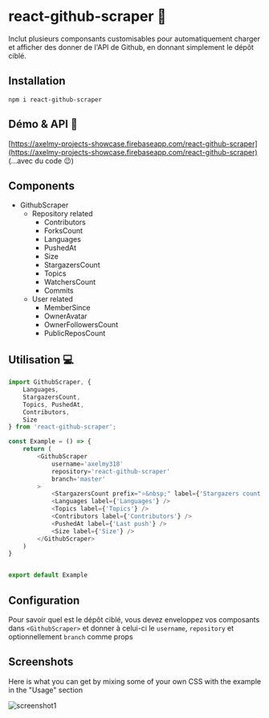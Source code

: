 
# react-github-scraper 👋

Inclut plusieurs componsants customisables pour automatiquement charger et afficher des donner de l'API de Github, en donnant simplement le dépôt ciblé.

## Installation
`npm i react-github-scraper`

## Démo & API 👀

[https://axelmy-projects-showcase.firebaseapp.com/react-github-scraper](https://axelmy-projects-showcase.firebaseapp.com/react-github-scraper) (...avec du code 😉)

## Components

- GithubScraper
    - Repository related
        - Contributors
        - ForksCount
        - Languages
        - PushedAt
        - Size
        - StargazersCount
        - Topics
        - WatchersCount
        - Commits
    - User related
        - MemberSince
        - OwnerAvatar
        - OwnerFollowersCount
        - PublicReposCount

## Utilisation 💻

```javascript
import GithubScraper, { 
    Languages, 
    StargazersCount, 
    Topics, PushedAt, 
    Contributors, 
    Size 
} from 'react-github-scraper';

const Example = () => {
    return (
        <GithubScraper 
            username='axelmy318' 
            repository='react-github-scraper' 
            branch='master'
        >
            <StargazersCount prefix="⭐&nbsp;" label={'Stargazers count'} />
            <Languages label={'Languages'} />
            <Topics label={'Topics'} />
            <Contributors label={'Contributors'} />
            <PushedAt label={'Last push'} />
            <Size label={'Size'} />
        </GithubScraper>
    )
}


export default Example
```


## Configuration

Pour savoir quel est le dépôt ciblé, vous devez enveloppez vos composants dans `<GithubScraper>` et donner à celui-ci le `username`, `repository` et optionnellement `branch` comme props


## Screenshots
Here is what you can get by mixing some of your own CSS with the example in the "Usage" section

![screenshot1](https://i.imgur.com/AqfIWku.png)